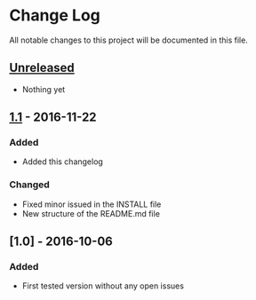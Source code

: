 # Change Log
All notable changes to this project will be documented in this file.

## [Unreleased]
- Nothing yet


## [1.1] - 2016-11-22
### Added
- Added this changelog

### Changed
- Fixed minor issued in the INSTALL file
- New structure of the README.md file


## [1.0] - 2016-10-06
### Added
- First tested version without any open issues


[Unreleased]: https://github.com/Strunzdesign/snet-devel/compare/v1.1...HEAD
[1.1]: https://github.com/Strunzdesign/snet-devel/compare/v1.0...v1.1
